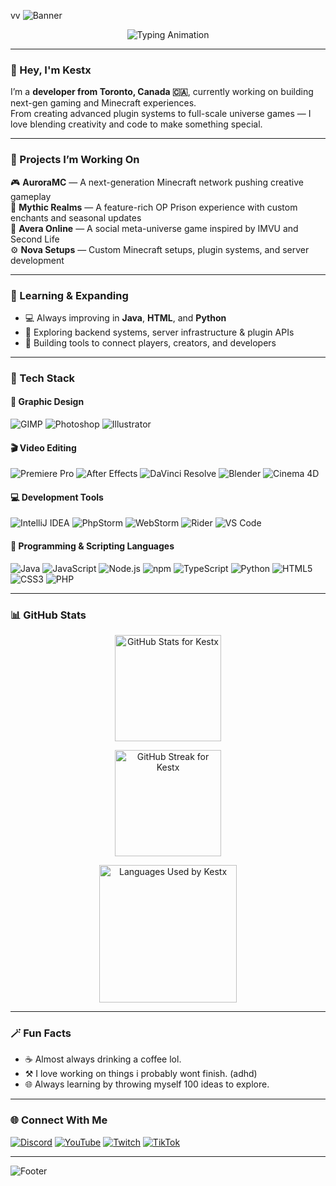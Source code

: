 vv<!-- Profile Banner -->
![Banner](https://capsule-render.vercel.app/api?type=waving&height=250&color=0:7F00FF,100:E100FF&text=K%20E%20S%20T&fontColor=ffffff&fontAlignY=40&fontSize=60&fontAlign=50)
<!-- Animated Intro Text -->
<p align="center">
  <img src="https://readme-typing-svg.herokuapp.com?font=Orbitron&size=30&duration=4000&pause=800&color=7F00FF&center=true&vCenter=true&width=700&lines=Welcome+to+my+page!;Minecraft+Developer;Game+Designer;Graphic+Designer;Web+Developer;Video+Editor" alt="Typing Animation">
</p>


---

### 👋 Hey, I'm **Kestx**
I’m a **developer from Toronto, Canada 🇨🇦**, currently working on building next-gen gaming and Minecraft experiences.  
From creating advanced plugin systems to full-scale universe games — I love blending creativity and code to make something special.

---

### 🚀 Projects I’m Working On
🎮 **AuroraMC** — A next-generation Minecraft network pushing creative gameplay  
💎 **Mythic Realms** — A feature-rich OP Prison experience with custom enchants and seasonal updates  
🌌 **Avera Online** — A social meta-universe game inspired by IMVU and Second Life  
⚙️ **Nova Setups** — Custom Minecraft setups, plugin systems, and server development  

---

### 🧠 Learning & Expanding
- 💻 Always improving in **Java**, **HTML**, and **Python**  
- 🔧 Exploring backend systems, server infrastructure & plugin APIs  
- 🧩 Building tools to connect players, creators, and developers  

---

### 🧠 Tech Stack

#### 🎨 Graphic Design
![GIMP](https://img.shields.io/badge/GIMP-0D1117?style=for-the-badge&logo=gimp&logoColor=F0DC82)
![Photoshop](https://img.shields.io/badge/Photoshop-0D1117?style=for-the-badge&logo=adobephotoshop&logoColor=31A8FF)
![Illustrator](https://img.shields.io/badge/Illustrator-0D1117?style=for-the-badge&logo=adobeillustrator&logoColor=FF9A00)

#### 🎬 Video Editing
![Premiere Pro](https://img.shields.io/badge/Premiere%20Pro-0D1117?style=for-the-badge&logo=adobepremierepro&logoColor=9999FF)
![After Effects](https://img.shields.io/badge/After%20Effects-0D1117?style=for-the-badge&logo=adobeaftereffects&logoColor=9999FF)
![DaVinci Resolve](https://img.shields.io/badge/DaVinci%20Resolve-0D1117?style=for-the-badge&logo=davinciresolve&logoColor=29A9E0)
![Blender](https://img.shields.io/badge/Blender-0D1117?style=for-the-badge&logo=blender&logoColor=F5792A)
![Cinema 4D](https://img.shields.io/badge/Cinema%204D-0D1117?style=for-the-badge&logo=cinema4d&logoColor=7F00FF)

#### 💻 Development Tools
![IntelliJ IDEA](https://img.shields.io/badge/IntelliJ%20IDEA-0D1117?style=for-the-badge&logo=intellijidea&logoColor=7F00FF)
![PhpStorm](https://img.shields.io/badge/PhpStorm-0D1117?style=for-the-badge&logo=phpstorm&logoColor=E100FF)
![WebStorm](https://img.shields.io/badge/WebStorm-0D1117?style=for-the-badge&logo=webstorm&logoColor=00C8FF)
![Rider](https://img.shields.io/badge/Rider-0D1117?style=for-the-badge&logo=rider&logoColor=FF4C4C)
![VS Code](https://img.shields.io/badge/VS%20Code-0D1117?style=for-the-badge&logo=visualstudiocode&logoColor=007ACC)

#### 🧩 Programming & Scripting Languages
![Java](https://img.shields.io/badge/Java-0D1117?style=for-the-badge&logo=openjdk&logoColor=ED8B00)
![JavaScript](https://img.shields.io/badge/JavaScript-0D1117?style=for-the-badge&logo=javascript&logoColor=F7DF1E)
![Node.js](https://img.shields.io/badge/Node.js-0D1117?style=for-the-badge&logo=node.js&logoColor=339933)
![npm](https://img.shields.io/badge/npm-0D1117?style=for-the-badge&logo=npm&logoColor=CB3837)
![TypeScript](https://img.shields.io/badge/TypeScript-0D1117?style=for-the-badge&logo=typescript&logoColor=3178C6)
![Python](https://img.shields.io/badge/Python-0D1117?style=for-the-badge&logo=python&logoColor=3776AB)
![HTML5](https://img.shields.io/badge/HTML5-0D1117?style=for-the-badge&logo=html5&logoColor=E34F26)
![CSS3](https://img.shields.io/badge/CSS3-0D1117?style=for-the-badge&logo=css3&logoColor=1572B6)
![PHP](https://img.shields.io/badge/PHP-0D1117?style=for-the-badge&logo=php&logoColor=777BB4)


---

### 📊 GitHub Stats
<div align="center">

  <!-- GitHub Stats -->
  <img
    src="https://github-readme-stats.vercel.app/api?username=Kestx&show_icons=true&count_private=true&hide_border=true&bg_color=0D1117&title_color=7F00FF&icon_color=E100FF&text_color=ffffff&border_radius=10&cache_seconds=7200&v=2"
    height="170"
    alt="GitHub Stats for Kestx"
  />

  <!-- Streak Stats -->
  <img
    src="https://streak-stats.demolab.com?user=Kestx&theme=radical&hide_border=true&background=0D1117&ring=7F00FF&fire=E100FF&currStreakLabel=ffffff&border_radius=10"
    height="170"
    alt="GitHub Streak for Kestx"
  />

  <!-- Top Languages -->
<p align="center">
  <img src="https://github-readme-stats.vercel.app/api/top-langs?username=Kestx&langs_count=8&layout=donut-vertical&bg_color=0D1117&title_color=E100FF&text_color=ffffff&icon_color=7F00FF&hide_border=true&v=2" height="220" alt="Languages Used by Kestx">
</p>


</div>



---

### 🪄 Fun Facts
- ☕ Almost always drinking a coffee lol.
- ⚒️ I love working on things i probably wont finish. (adhd) 
- 🌐 Always learning by throwing myself 100 ideas to explore.  

---

### 🌐 Connect With Me

[![Discord](https://img.shields.io/badge/Discord-5865F2?style=for-the-badge&logo=discord&logoColor=white)](https://discord.gg/users/903858601339273217)
[![YouTube](https://img.shields.io/badge/YouTube-FF0000?style=for-the-badge&logo=youtube&logoColor=white)](https://youtube.com/@kestttv)
[![Twitch](https://img.shields.io/badge/Twitch-9146FF?style=for-the-badge&logo=twitch&logoColor=white)](https://twitch.tv/kestttv)
[![TikTok](https://img.shields.io/badge/TikTok-000000?style=for-the-badge&logo=tiktok&logoColor=white)](https://tiktok.com/@kestttv)

---

![Footer](https://capsule-render.vercel.app/api?type=waving&section=footer&color=0:7F00FF,100:E100FF)


